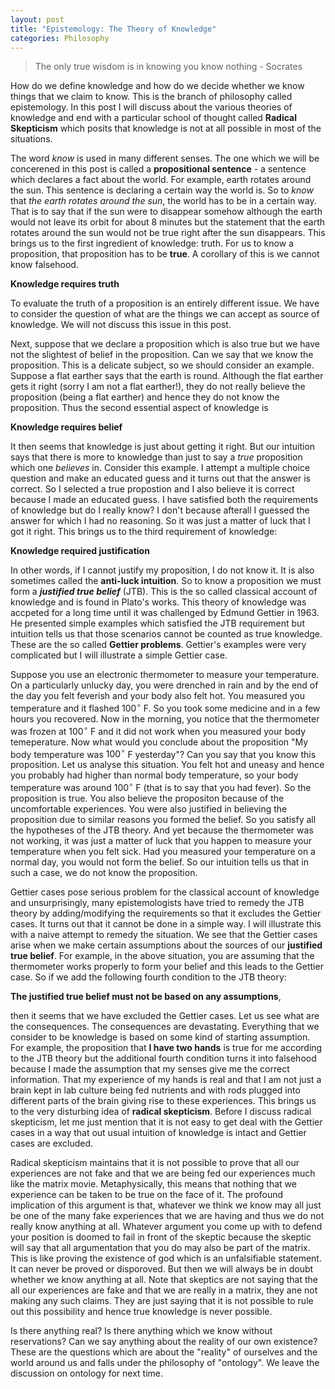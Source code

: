 ```yaml
---
layout: post
title: "Epistemology: The Theory of Knowledge"
categories: Philosophy
---
```

>The only true wisdom is in knowing you know nothing - Socrates

How do we define knowledge and how do we decide whether we know things that we claim to know. This is the branch of philosophy called epistemology. In this post I will discuss about the various theories of knowledge and end with a particular school of thought called **Radical Skepticism** which posits that knowledge is not at all possible in most of the situations.  

The word _know_ is used in many different senses. The one which we will be concerened in this post is called a **propositional sentence** - a sentence which declares a fact about the world. For example, earth rotates around the sun. This sentence is declaring a certain way the world is. So to _know_ that _the earth rotates around the sun_, the world has to be in a certain way.  That is to say that if the sun were to disappear somehow although the earth would not leave its orbit for about 8 minutes but the statement that the earth rotates around the sun would not be true right after the sun disappears. This brings us to the first ingredient of knowledge: truth. For us to know a proposition, that proposition has to be **true**. A corollary of this is we cannot know falsehood. 

**Knowledge requires truth**

To evaluate the truth of a proposition is an entirely different issue. We have to consider the question of what are the things we can accept as source of knowledge. We will not discuss this issue in this post.

Next, suppose that we declare a proposition which is also true but we have not the slightest of belief in the proposition. Can we say that we know the proposition. This is a delicate subject, so we should consider an example. Suppose a flat earther says that the earth is round. Although the flat earther gets it right (sorry I am not a flat earther!), they do not really believe the proposition (being a flat earther) and hence they do not know the proposition. Thus the second essential aspect of knowledge is 

**Knowledge requires belief**

It then seems that knowledge is just about getting it right. But our intuition says that there is more to knowledge than just to say a _true_ proposition which one _believes_ in. Consider this example. I attempt a multiple choice question and make an educated guess and it turns out that the answer is correct. So I selected a true propostion and I also believe it is correct because I made an educated guess. I have satisfied both the requirements of knowledge but do I really know? I don't because afterall I guessed the answer for which I had no reasoning. So it was just a matter of luck that I got it right. This brings us to the third requirement of knowledge:

**Knowledge required justification**  

In other words, if I cannot justify my proposition, I do not know it. It is also sometimes called the **anti-luck intuition**. So to know a proposition we must form a _**justified true belief**_ (JTB). This is the so called classical account of knowledge and is found in Plato's works. This theory of knowledge was accpeted for a long time until it was challenged by Edmund Gettier in 1963. He presented simple examples which satisfied the JTB requirement but intuition tells us that those scenarios cannot be counted as true knowledge. These are the so called **Gettier problems**. Gettier's examples were very complicated but I will illustrate a simple Gettier case.

Suppose you use an electronic thermometer to measure your temperature. On a particularly unlucky day, you were drenched in rain and by the end of the day you felt feverish and your body also felt hot. You measured you temperature and it flashed $100^{\circ}$ F. So you took some medicine and in a few hours you recovered. Now in the morning, you notice that the thermometer was frozen at $100^{\circ}$ F and it did not work when you measured your body temeperature. Now what would you conclude about the proposition "My body temperature was $100^{\circ}$ F yesterday"? Can you say that you know this proposition. Let us analyse this situation. You felt hot and uneasy and hence you probably had higher than normal body temperature, so your body temperature was around $100^{\circ}$ F (that is to say that you had fever). So the proposition is true. You also believe the propositon because of the uncomfortable experiences. You were also justified in believing the proposition due to similar reasons you formed the belief. So you satisfy all the hypotheses of the JTB theory. And yet because the thermometer was not working, it was just a matter of luck that you happen to measure your temperature when you felt sick. Had you measured your temperature on a normal day, you would not form the belief. So our intuition tells us that in such a case, we do not know the proposition.

Gettier cases pose serious problem for the classical account of knowledge and unsurprisingly, many epistemologists have tried to remedy the JTB theory by adding/modifying the requirements so that it excludes the Gettier cases. It turns out that it cannot be done in a simple way. I will illustrate this with a naive attempt to remedy the situation. We see that the Gettier cases arise when we make certain assumptions about the sources of our **justified true belief**. For example, in the above situation, you are assuming that the thermometer works properly to form your belief and this leads to the Gettier case. So if we add the following fourth condition to the JTB theory:

**The justified true belief must not be based on any assumptions**,

then it seems that we have excluded the Gettier cases. Let us see what are the consequences. The consequences are devastating. Everything that we consider to be knowledge is based on some kind of starting assumption. For example, the proposition that **I have two hands** is true for me according to the JTB theory but the additional fourth condition turns it into falsehood because I made the assumption that my senses give me the correct information. That my experience of my hands is real and that I am not just a brain kept in lab culture being fed nutrients and with rods plugged into different parts of the brain giving rise to these experiences. This brings us to the very disturbing idea of **radical skepticism**. Before I discuss radical skepticism, let me just mention that it is not easy to get deal with the Gettier cases in a way that out usual intuition of knowledge is intact and Gettier cases are excluded.   

Radical skepticism maintains that it is not possible to prove that all our experiences are not fake and that we are being fed our experiences much like the matrix movie. Metaphysically, this means that nothing that we experience can be taken to be true on the face of it. The profound implication of this argument is that, whatever we think we know may all just be one of the many fake experiences that we are having and thus we do not really know anything at all. Whatever argument you come up with to defend your position is doomed to fail in front of the skeptic because the skeptic will say that all argumentation that you do may also be part of the matrix. This is like proving the existence of god which is an unfalsifiable statement. It can never be proved or disporoved. But then we will always be in doubt whether we know anything at all. Note that skeptics are not saying that the all our experiences are fake and that we are really in a matrix, they ane not making any such claims. They are just saying that it is not possible to rule out this possibility and hence true knowledge is never possible. 

Is there anything real? Is there anything which we know without reservations? Can we say anything about the reality of our own existence? These are the questions which are about the "reality" of ourselves and the world around us and falls under the philosophy of "ontology". We leave the discussion on ontology for next time. 
